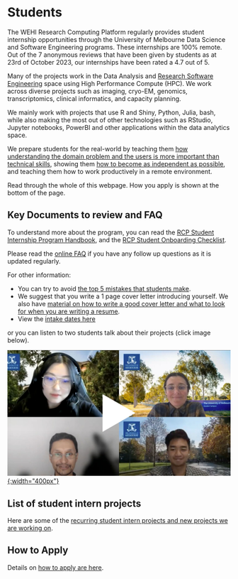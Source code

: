 # Students

The WEHI Research Computing Platform regularly provides student internship opportunities through the University of Melbourne Data Science and Software Engineering programs. These internships are 100% remote. Out of the 7 anonymous reviews that have been given by students as at 23rd of October 2023, our internships have been rated a 4.7 out of 5.

Many of the projects work in the Data Analysis and [Research Software Engineering](https://rse-aunz.github.io/) space using High Performance Compute (HPC). We work across diverse projects such as imaging, cryo-EM, genomics, transcriptomics, clinical informatics, and capacity planning.

We mainly work with projects that use R and Shiny, Python, Julia, bash, while also making the most out of other technologies such as RStudio, Jupyter notebooks, PowerBI and other applications within the data analytics space.

We prepare students for the real-world by teaching them [how understanding the domain problem and the users is more important than technical skills](complex-projects), showing them [how to become as independent as possible](faq#you-ask-us-to-be-as-independent-as-possible-how-can-we-do-that), and teaching them how to work productively in a remote environment.

Read through the whole of this webpage. How you apply is shown at the bottom of the page.

## Key Documents to review and FAQ

To understand more about the program, you can read the [RCP Student Internship Program Handbook](https://figshare.com/articles/presentation/Research_Computing_Platform_Student_Internship_Handbook/21259467), and the [RCP Student Onboarding Checklist](https://figshare.com/articles/online_resource/RDM_0138_RCP_Student_Onboarding_Checklist/23280815). 

Please read the [online FAQ](faq) if you have any follow up questions as it is updated regularly.

For other information:
- You can try to avoid [the top 5 mistakes that students make](top-5-mistakes).
- We suggest that you write a 1 page cover letter introducing yourself. We also have [material on how to write a good cover letter and what to look for when you are writing a resume](https://doi.org/10.6084/m9.figshare.21057535.v2).
- View the [intake dates here](intake_dates) 

or you can listen to two students talk about their projects (click image below).

[![Symposium image of four people on a virtual call](/assets/symposium.jpeg){:width="400px"}](https://www.youtube.com/watch?v=QVMrIFLXOFw)


## List of student intern projects

Here are some of the [recurring student intern projects and new projects we are working on](project-wikis).

## How to Apply

Details on [how to apply are here](how-to-apply).



